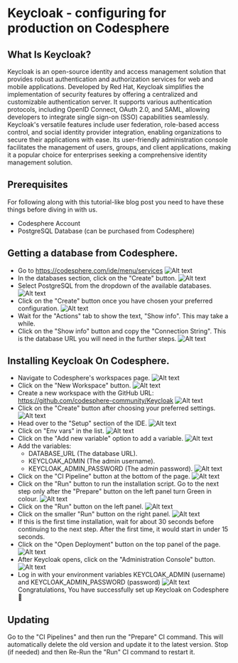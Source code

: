 # Keycloak - configuring for production on Codesphere

## What Is Keycloak?
Keycloak is an open-source identity and access management solution that provides robust authentication and authorization services for web and mobile applications. Developed by Red Hat, Keycloak simplifies the implementation of security features by offering a centralized and customizable authentication server. It supports various authentication protocols, including OpenID Connect, OAuth 2.0, and SAML, allowing developers to integrate single sign-on (SSO) capabilities seamlessly. Keycloak's versatile features include user federation, role-based access control, and social identity provider integration, enabling organizations to secure their applications with ease. Its user-friendly administration console facilitates the management of users, groups, and client applications, making it a popular choice for enterprises seeking a comprehensive identity management solution.

## Prerequisites
For following along with this tutorial-like blog post you need to have these things before diving in with us.

- Codesphere Account
- PostgreSQL Database (can be purchased from Codesphere)

## Getting a database from Codesphere.
- Go to https://codesphere.com/ide/menu/services
![Alt text](<images/db (2).jpg>)
- In the databases section, click on the "Create" button.
![Alt text](<images/db (3).jpg>)
- Select PostgreSQL from the dropdown of the available databases.
![Alt text](<images/db (4).jpg>)
- Click on the "Create" button once you have chosen your preferred configuration.
![Alt text](<images/db (5).jpg>)
- Wait for the "Actions" tab to show the text, "Show info". This may take a while.
- Click on the "Show info" button and copy the "Connection String". This is the database URL you will need in the further steps.
![Alt text](<images/db (6).jpg>)

## Installing Keycloak On Codesphere.
- Navigate to Codesphere's workspaces page.
![Alt text](<images/setting_up_workspace (2).jpg>)
- Click on the "New Workspace" button.
![Alt text](<images/setting_up_workspace (3).jpg>)
- Create a new workspace with the GitHub URL: https://github.com/codesphere-community/Keycloak
![Alt text](<images/setting_up_workspace (4).jpg>)
- Click on the "Create" button after choosing your preferred settings.
![Alt text](<images/setting_up_workspace (1).jpg>)
- Head over to the "Setup" section of the IDE.
![Alt text](<images/method.jpg>)
- Click on "Env vars" in the list.
![Alt text](<images/method (1).jpg>)
- Click on the "Add new variable" option to add a variable.
![Alt text](images/step.jpg)
- Add the variables:
   - DATABASE_URL (The database URL).
   - KEYCLOAK_ADMIN (The admin username).
   - KEYCLOAK_ADMIN_PASSWORD (The admin password).
   ![Alt text](images/utils_frame.png)
- Click on the "CI Pipeline" button at the bottom of the page.
![Alt text](<images/step (2).jpg>)
- Click on the "Run" button to run the installation script. Go to the next step only after the "Prepare" button on the left panel turn Green in colour.
![Alt text](<images/step (3).jpg>)
- Click on the "Run" button on the left panel.
![Alt text](<images/step (4).jpg>)
- Click on the smaller "Run" button on the right panel.
![Alt text](<images/step (5).jpg>)
- If this is the first time installation, wait for about 30 seconds before continuing to the next step. After the first time, it would start in under 15 seconds.
- Click on the "Open Deployment" button on the top panel of the page.
![Alt text](<images/step (7).jpg>)
- After Keycloak opens, click on the "Administration Console" button.
![Alt text](<images/step (8).jpg>)
- Log in with your environment variables KEYCLOAK_ADMIN (username) and KEYCLOAK_ADMIN_PASSWORD (password)
![Alt text](<images/step (9).jpg>)
Congratulations, You have successfully set up Keycloak on Codesphere 🎉

## Updating
Go to the "CI Pipelines" and then run the "Prepare" CI command. This will automatically delete the old version and update it to the latest version.
Stop (if needed) and then Re-Run the "Run" CI command to restart it.
